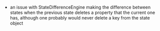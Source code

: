 + an issue with StateDifferenceEngine making the difference between states when the previous state deletes a property that the current one has, although one probably would never delete a key from the state object
